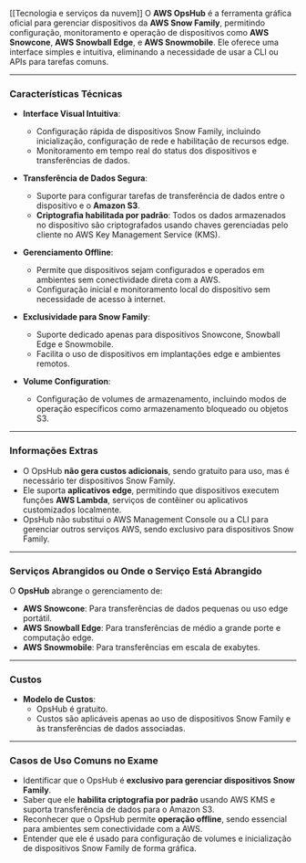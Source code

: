 [[Tecnologia e serviços da nuvem]]
O **AWS OpsHub** é a ferramenta gráfica oficial para gerenciar dispositivos da **AWS Snow Family**, permitindo configuração, monitoramento e operação de dispositivos como **AWS Snowcone**, **AWS Snowball Edge**, e **AWS Snowmobile**. Ele oferece uma interface simples e intuitiva, eliminando a necessidade de usar a CLI ou APIs para tarefas comuns.

---

### Características Técnicas

- **Interface Visual Intuitiva**:
    
    - Configuração rápida de dispositivos Snow Family, incluindo inicialização, configuração de rede e habilitação de recursos edge.
    - Monitoramento em tempo real do status dos dispositivos e transferências de dados.
- **Transferência de Dados Segura**:
    
    - Suporte para configurar tarefas de transferência de dados entre o dispositivo e o **Amazon S3**.
    - **Criptografia habilitada por padrão**: Todos os dados armazenados no dispositivo são criptografados usando chaves gerenciadas pelo cliente no AWS Key Management Service (KMS).
- **Gerenciamento Offline**:
    
    - Permite que dispositivos sejam configurados e operados em ambientes sem conectividade direta com a AWS.
    - Configuração inicial e monitoramento local do dispositivo sem necessidade de acesso à internet.
- **Exclusividade para Snow Family**:
    
    - Suporte dedicado apenas para dispositivos Snowcone, Snowball Edge e Snowmobile.
    - Facilita o uso de dispositivos em implantações edge e ambientes remotos.
- **Volume Configuration**:
    
    - Configuração de volumes de armazenamento, incluindo modos de operação específicos como armazenamento bloqueado ou objetos S3.

---

### Informações Extras

- O OpsHub **não gera custos adicionais**, sendo gratuito para uso, mas é necessário ter dispositivos Snow Family.
- Ele suporta **aplicativos edge**, permitindo que dispositivos executem funções **AWS Lambda**, serviços de contêiner ou aplicativos customizados localmente.
- OpsHub não substitui o AWS Management Console ou a CLI para gerenciar outros serviços AWS, sendo exclusivo para dispositivos Snow Family.

---

### Serviços Abrangidos ou Onde o Serviço Está Abrangido

O **OpsHub** abrange o gerenciamento de:

- **AWS Snowcone**: Para transferências de dados pequenas ou uso edge portátil.
- **AWS Snowball Edge**: Para transferências de médio a grande porte e computação edge.
- **AWS Snowmobile**: Para transferências em escala de exabytes.

---

### Custos

- **Modelo de Custos**:
    - OpsHub é gratuito.
    - Custos são aplicáveis apenas ao uso de dispositivos Snow Family e às transferências de dados associadas.

---

### Casos de Uso Comuns no Exame

- Identificar que o OpsHub é **exclusivo para gerenciar dispositivos Snow Family**.
- Saber que ele **habilita criptografia por padrão** usando AWS KMS e suporta transferência de dados para o Amazon S3.
- Reconhecer que o OpsHub permite **operação offline**, sendo essencial para ambientes sem conectividade com a AWS.
- Entender que ele é usado para configuração de volumes e inicialização de dispositivos Snow Family de forma gráfica.